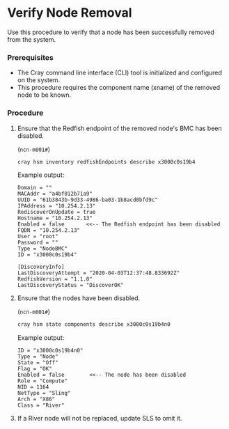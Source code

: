 # Verify Node Removal

Use this procedure to verify that a node has been successfully removed from the system.

### Prerequisites

-   The Cray command line interface \(CLI\) tool is initialized and configured on the system.
-   This procedure requires the component name (xname) of the removed node to be known.

### Procedure

1.  Ensure that the Redfish endpoint of the removed node's BMC has been disabled.

    (`ncn-m001#`)
    ```bash
    cray hsm inventory redfishEndpoints describe x3000c0s19b4
    ```

    Example output:

    ```
    Domain = ""
    MACAddr = "a4bf012b71a9"
    UUID = "61b3843b-9d33-4986-ba03-1b8acd0bfd9c"
    IPAddress = "10.254.2.13"
    RediscoverOnUpdate = true
    Hostname = "10.254.2.13"
    Enabled = false       <<-- The Redfish endpoint has been disabled
    FQDN = "10.254.2.13"
    User = "root"
    Password = ""
    Type = "NodeBMC"
    ID = "x3000c0s19b4"

    [DiscoveryInfo]
    LastDiscoveryAttempt = "2020-04-03T12:37:48.833692Z"
    RedfishVersion = "1.1.0"
    LastDiscoveryStatus = "DiscoverOK"
    ```

2.  Ensure that the nodes have been disabled.

    (`ncn-m001#`)
    ```bash
    cray hsm state components describe x3000c0s19b4n0
    ```

    Example output:

    ```
    ID = "x3000c0s19b4n0"
    Type = "Node"
    State = "Off"
    Flag = "OK"
    Enabled = false        <<-- The node has been disabled
    Role = "Compute"
    NID = 1164
    NetType = "Sling"
    Arch = "X86"
    Class = "River"
    ```

3.  If a River node will not be replaced, update SLS to omit it.

